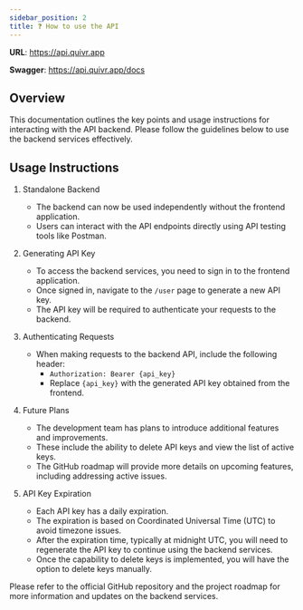 ```yaml
---
sidebar_position: 2
title: ❓ How to use the API
---
```


**URL**: https://api.quivr.app

**Swagger**: https://api.quivr.app/docs

## Overview

This documentation outlines the key points and usage instructions for interacting with the API backend. Please follow the guidelines below to use the backend services effectively.

## Usage Instructions

1. Standalone Backend

   - The backend can now be used independently without the frontend application.
   - Users can interact with the API endpoints directly using API testing tools like Postman.

2. Generating API Key

   - To access the backend services, you need to sign in to the frontend application.
   - Once signed in, navigate to the `/user` page to generate a new API key.
   - The API key will be required to authenticate your requests to the backend.

3. Authenticating Requests

   - When making requests to the backend API, include the following header:
     - `Authorization: Bearer {api_key}`
     - Replace `{api_key}` with the generated API key obtained from the frontend.

4. Future Plans

   - The development team has plans to introduce additional features and improvements.
   - These include the ability to delete API keys and view the list of active keys.
   - The GitHub roadmap will provide more details on upcoming features, including addressing active issues.

5. API Key Expiration
   - Each API key has a daily expiration.
   - The expiration is based on Coordinated Universal Time (UTC) to avoid timezone issues.
   - After the expiration time, typically at midnight UTC, you will need to regenerate the API key to continue using the backend services.
   - Once the capability to delete keys is implemented, you will have the option to delete keys manually.

Please refer to the official GitHub repository and the project roadmap for more information and updates on the backend services.
